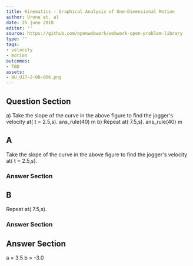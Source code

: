 ```yaml
---
title: Kinematics - Graphical Analysis of One-Dimensional Motion
author: Urone et. al
date: 25 june 2018
editor: ''
source: https://github.com/openwebwork/webwork-open-problem-library
type: ''
tags:
- velocity
- motion
outcomes:
- TBD
assets:
- NU_U17-2-08-006.png
---
```


## Question Section 

a) Take the slope of the curve in the above figure to find the jogger's velocity at( t = 2.5,s).
ans_rule(40) m
b) Repeat at( 7.5,s).
ans_rule(40) m
## A
Take the slope of the curve in the above figure to find the jogger's velocity at( t = 2.5,s).
### Answer Section
## B
Repeat at( 7.5,s).
### Answer Section


## Answer Section

a = 3.5
b = -3.0